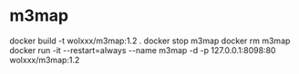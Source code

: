 # m3map

docker build -t wolxxx/m3map:1.2 .
docker stop m3map
docker rm m3map
docker run -it --restart=always --name m3map -d -p 127.0.0.1:8098:80 wolxxx/m3map:1.2